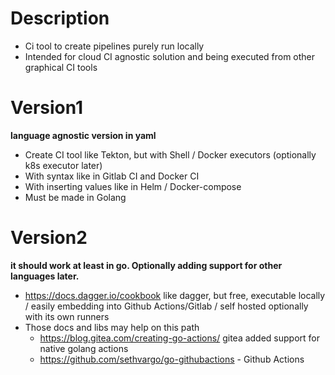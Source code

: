 # Description

- Ci tool to create pipelines purely run locally
- Intended for cloud CI agnostic solution and being executed from other graphical CI tools

# Version1

**language agnostic version in yaml**

- Create CI tool like Tekton, but with Shell / Docker executors (optionally k8s executor later)
- With syntax like in Gitlab CI and Docker CI
- With inserting values like in Helm / Docker-compose
- Must be made in Golang

# Version2

**it should work at least in go. Optionally adding support for other languages later.**

- https://docs.dagger.io/cookbook like dagger, but free, executable locally / easily embedding into Github Actions/Gitlab / self hosted optionally with its own runners
- Those docs and libs may help on this path
    - https://blog.gitea.com/creating-go-actions/ gitea added support for native golang actions
    - https://github.com/sethvargo/go-githubactions - Github Actions
